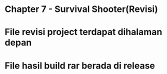 # Chapter 7 - Survival Shooter(Revisi)


# File revisi project terdapat dihalaman depan
# File hasil build rar berada di release
